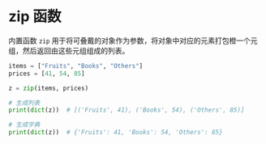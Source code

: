 # zip 函数

内置函数 `zip` 用于将可叠戴的对象作为参数，将对象中对应的元素打包橙一个元组，然后返回由这些元组组成的列表。

```python
items = ["Fruits", "Books", "Others"]
prices = [41, 54, 85]

z = zip(items, prices)

# 生成列表
print(dict(z))  # [('Fruits', 41), ('Books', 54), ('Others', 85)]

# 生成字典
print(dict(z))  # {'Fruits': 41, 'Books': 54, 'Others': 85}
```
